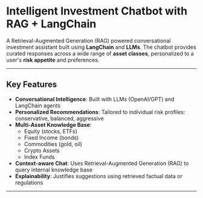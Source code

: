# Intelligent Investment Chatbot with RAG + LangChain

A Retrieval-Augmented Generation (RAG) powered conversational investment assistant built using **LangChain** and **LLMs**. The chatbot provides curated responses across a wide range of **asset classes**, personalized to a user's **risk appetite** and preferences.

---

## Key Features

- **Conversational Intelligence**: Built with LLMs (OpenAI/GPT) and LangChain agents
- **Personalized Recommendations**: Tailored to individual risk profiles: conservative, balanced, aggressive
- **Multi-Asset Knowledge Base**:
  - Equity (stocks, ETFs)
  - Fixed Income (bonds)
  - Commodities (gold, oil)
  - Crypto Assets
  - Index Funds
- **Context-aware Chat**: Uses Retrieval-Augmented Generation (RAG) to query internal knowledge base
- **Explainability**: Justifies suggestions using retrieved factual data or regulations

---

